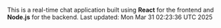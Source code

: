 This is a real-time chat application built using **React** for the frontend and **Node.js** for the backend.
Last updated: Mon Mar 31 02:23:36 UTC 2025
